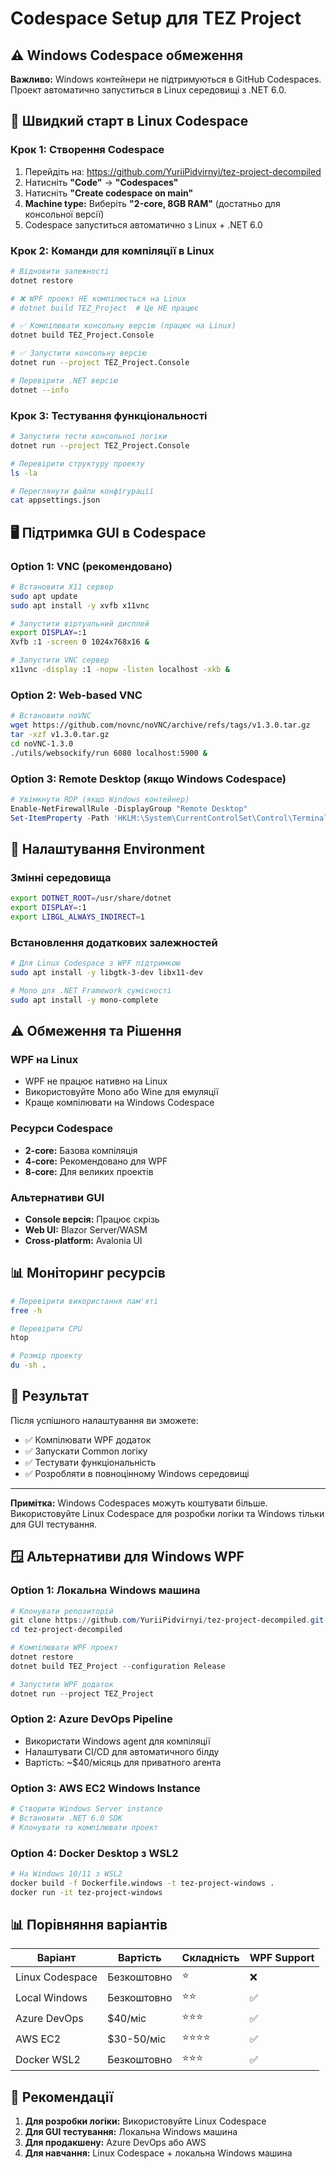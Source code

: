# Codespace Setup для TEZ Project

## ⚠️ Windows Codespace обмеження

**Важливо:** Windows контейнери не підтримуються в GitHub Codespaces. Проект автоматично запуститься в Linux середовищі з .NET 6.0.

## 🚀 Швидкий старт в Linux Codespace

### Крок 1: Створення Codespace
1. Перейдіть на: https://github.com/YuriiPidvirnyi/tez-project-decompiled
2. Натисніть **"Code"** → **"Codespaces"**
3. Натисніть **"Create codespace on main"**
4. **Machine type:** Виберіть **"2-core, 8GB RAM"** (достатньо для консольної версії)
5. Codespace запуститься автоматично з Linux + .NET 6.0

### Крок 2: Команди для компіляції в Linux

```bash
# Відновити залежності
dotnet restore

# ❌ WPF проект НЕ компілюється на Linux
# dotnet build TEZ_Project  # Це НЕ працює

# ✅ Компілювати консольну версію (працює на Linux)
dotnet build TEZ_Project.Console

# ✅ Запустити консольну версію
dotnet run --project TEZ_Project.Console

# Перевірити .NET версію
dotnet --info
```

### Крок 3: Тестування функціональності

```bash
# Запустити тести консольної логіки
dotnet run --project TEZ_Project.Console

# Перевірити структуру проекту
ls -la

# Переглянути файли конфігурації
cat appsettings.json
```

## 🖥 Підтримка GUI в Codespace

### Option 1: VNC (рекомендовано)
```bash
# Встановити X11 сервер
sudo apt update
sudo apt install -y xvfb x11vnc

# Запустити віртуальний дисплей
export DISPLAY=:1
Xvfb :1 -screen 0 1024x768x16 &

# Запустити VNC сервер
x11vnc -display :1 -nopw -listen localhost -xkb &
```

### Option 2: Web-based VNC
```bash
# Встановити noVNC
wget https://github.com/novnc/noVNC/archive/refs/tags/v1.3.0.tar.gz
tar -xzf v1.3.0.tar.gz
cd noVNC-1.3.0
./utils/websockify/run 6080 localhost:5900 &
```

### Option 3: Remote Desktop (якщо Windows Codespace)
```powershell
# Увімкнути RDP (якщо Windows контейнер)
Enable-NetFirewallRule -DisplayGroup "Remote Desktop"
Set-ItemProperty -Path 'HKLM:\System\CurrentControlSet\Control\Terminal Server' -name "fDenyTSConnections" -Value 0
```

## 🔧 Налаштування Environment

### Змінні середовища
```bash
export DOTNET_ROOT=/usr/share/dotnet
export DISPLAY=:1
export LIBGL_ALWAYS_INDIRECT=1
```

### Встановлення додаткових залежностей
```bash
# Для Linux Codespace з WPF підтримкою
sudo apt install -y libgtk-3-dev libx11-dev

# Mono для .NET Framework сумісності
sudo apt install -y mono-complete
```

## ⚠️ Обмеження та Рішення

### WPF на Linux
- WPF не працює нативно на Linux
- Використовуйте Mono або Wine для емуляції
- Краще компілювати на Windows Codespace

### Ресурси Codespace
- **2-core:** Базова компіляція
- **4-core:** Рекомендовано для WPF
- **8-core:** Для великих проектів

### Альтернативи GUI
- **Console версія:** Працює скрізь
- **Web UI:** Blazor Server/WASM
- **Cross-platform:** Avalonia UI

## 📊 Моніторинг ресурсів

```bash
# Перевірити використання пам'яті
free -h

# Перевірити CPU
htop

# Розмір проекту
du -sh .
```

## 🎯 Результат

Після успішного налаштування ви зможете:
- ✅ Компілювати WPF додаток
- ✅ Запускати Common логіку
- ✅ Тестувати функціональність
- ✅ Розробляти в повноцінному Windows середовищі

---

**Примітка:** Windows Codespaces можуть коштувати більше. Використовуйте Linux Codespace для розробки логіки та Windows тільки для GUI тестування.

## 🪟 Альтернативи для Windows WPF

### Option 1: Локальна Windows машина
```powershell
# Клонувати репозиторій
git clone https://github.com/YuriiPidvirnyi/tez-project-decompiled.git
cd tez-project-decompiled

# Компілювати WPF проект
dotnet restore
dotnet build TEZ_Project --configuration Release

# Запустити WPF додаток
dotnet run --project TEZ_Project
```

### Option 2: Azure DevOps Pipeline
- Використати Windows agent для компіляції
- Налаштувати CI/CD для автоматичного білду
- Вартість: ~$40/місяць для приватного агента

### Option 3: AWS EC2 Windows Instance
```bash
# Створити Windows Server instance
# Встановити .NET 6.0 SDK
# Клонувати та компілювати проект
```

### Option 4: Docker Desktop з WSL2
```bash
# На Windows 10/11 з WSL2
docker build -f Dockerfile.windows -t tez-project-windows .
docker run -it tez-project-windows
```

## 📊 Порівняння варіантів

| Варіант | Вартість | Складність | WPF Support |
|---------|----------|------------|-------------|
| Linux Codespace | Безкоштовно | ⭐ | ❌ |
| Local Windows | Безкоштовно | ⭐⭐ | ✅ |
| Azure DevOps | $40/міс | ⭐⭐⭐ | ✅ |
| AWS EC2 | $30-50/міс | ⭐⭐⭐⭐ | ✅ |
| Docker WSL2 | Безкоштовно | ⭐⭐⭐ | ✅ |

## 🎯 Рекомендації

1. **Для розробки логіки:** Використовуйте Linux Codespace
2. **Для GUI тестування:** Локальна Windows машина
3. **Для продакшену:** Azure DevOps або AWS
4. **Для навчання:** Linux Codespace + локальна Windows машина
